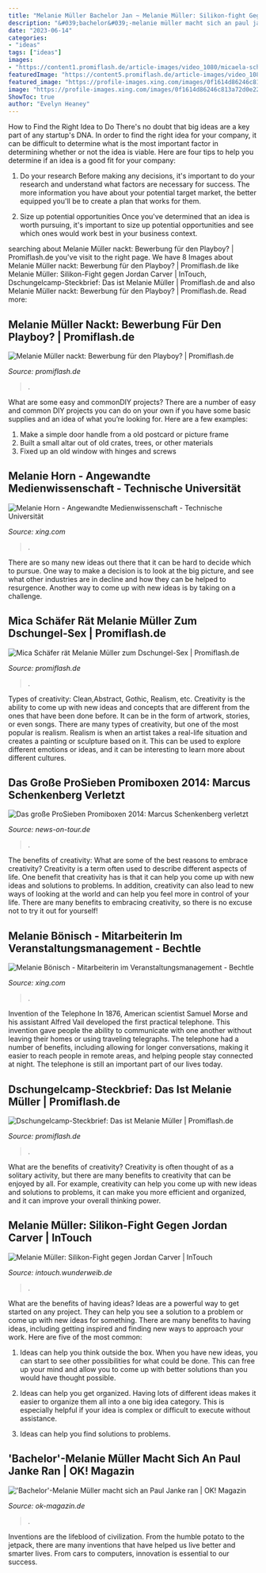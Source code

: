 ```yaml
---
title: "Melanie Müller Bachelor Jan ~ Melanie Müller: Silikon-fight Gegen Jordan Carver"
description: "&#039;bachelor&#039;-melanie müller macht sich an paul janke ran"
date: "2023-06-14"
categories:
- "ideas"
tags: ["ideas"]
images:
- "https://content1.promiflash.de/article-images/video_1080/micaela-schaefer-und-melanie-in-schulterfreien-kleidern.jpg"
featuredImage: "https://content5.promiflash.de/article-images/video_1080/melanie-mueller-vor-dschungel-palmen.jpg"
featured_image: "https://profile-images.xing.com/images/0f1614d86246c813a72d0e220675d182-3/melanie-bönisch.1024x1024.jpg"
image: "https://profile-images.xing.com/images/0f1614d86246c813a72d0e220675d182-3/melanie-bönisch.1024x1024.jpg"
ShowToc: true
author: "Evelyn Heaney"
---
```



How to Find the Right Idea to Do
There's no doubt that big ideas are a key part of any startup's DNA. In order to find the right idea for your company, it can be difficult to determine what is the most important factor in determining whether or not the idea is viable. Here are four tips to help you determine if an idea is a good fit for your company:
1. Do your research
 Before making any decisions, it's important to do your research and understand what factors are necessary for success. The more information you have about your potential target market, the better equipped you'll be to create a plan that works for them.

2. Size up potential opportunities
Once you've determined that an idea is worth pursuing, it's important to size up potential opportunities and see which ones would work best in your business context.

	

		
searching about Melanie Müller nackt: Bewerbung für den Playboy? | Promiflash.de you've visit to the right page. We have 8 Images about Melanie Müller nackt: Bewerbung für den Playboy? | Promiflash.de like Melanie Müller: Silikon-Fight gegen Jordan Carver | InTouch, Dschungelcamp-Steckbrief: Das ist Melanie Müller | Promiflash.de and also Melanie Müller nackt: Bewerbung für den Playboy? | Promiflash.de. Read more:
		
    
## Melanie Müller Nackt: Bewerbung Für Den Playboy? | Promiflash.de

<img loading=lazy src="https://content2.promiflash.de/article-images/video_1080/daniela-katzenberger-und-lucas-cordalis-32.jpg" onerror="this.onerror=null;this.src='https://tse1.mm.bing.net/th?id=OIP.8AOeI7bWoSQhz_w3JmcHhwHaEK&amp;pid=15.1';" alt="Melanie Müller nackt: Bewerbung für den Playboy? | Promiflash.de">

_Source: promiflash.de_

>. 

	

What are some easy and commonDIY projects?
There are a number of easy and common DIY projects you can do on your own if you have some basic supplies and an idea of what you’re looking for. Here are a few examples:
1. Make a simple door handle from a old postcard or picture frame
2. Built a small altar out of old crates, trees, or other materials
3. Fixed up an old window with hinges and screws

    
## Melanie Horn - Angewandte Medienwissenschaft - Technische Universität

<img loading=lazy src="https://profile-images.xing.com/images/254afeec2a9624d04676e17930f08c94-1/melanie-horn.1024x1024.jpg" onerror="this.onerror=null;this.src='https://tse4.mm.bing.net/th?id=OIP.4BuNFmSgRNkySglQzTrEDAHaHa&amp;pid=15.1';" alt="Melanie Horn - Angewandte Medienwissenschaft - Technische Universität">

_Source: xing.com_

>. 

	

There are so many new ideas out there that it can be hard to decide which to pursue. One way to make a decision is to look at the big picture, and see what other industries are in decline and how they can be helped to resurgence. Another way to come up with new ideas is by taking on a challenge.

    
## Mica Schäfer Rät Melanie Müller Zum Dschungel-Sex | Promiflash.de

<img loading=lazy src="https://content1.promiflash.de/article-images/video_1080/micaela-schaefer-und-melanie-in-schulterfreien-kleidern.jpg" onerror="this.onerror=null;this.src='https://tse3.mm.bing.net/th?id=OIP.In81RhcySLnMyJnxN6JfowHaEK&amp;pid=15.1';" alt="Mica Schäfer rät Melanie Müller zum Dschungel-Sex | Promiflash.de">

_Source: promiflash.de_

>. 

	

Types of creativity: Clean,Abstract, Gothic, Realism, etc.
Creativity is the ability to come up with new ideas and concepts that are different from the ones that have been done before. It can be in the form of artwork, stories, or even songs. There are many types of creativity, but one of the most popular is realism. Realism is when an artist takes a real-life situation and creates a painting or sculpture based on it. This can be used to explore different emotions or ideas, and it can be interesting to learn more about different cultures.

    
## Das Große ProSieben Promiboxen 2014: Marcus Schenkenberg Verletzt

<img loading=lazy src="http://www.news-on-tour.de/wp-content/uploads/2014/09/43_ntoi_das-grosse-prosieben-promiboxen_2014.jpg" onerror="this.onerror=null;this.src='https://tse3.mm.bing.net/th?id=OIP.UyroT33BWsbee6XUfX1rxQHaKZ&amp;pid=15.1';" alt="Das große ProSieben Promiboxen 2014: Marcus Schenkenberg verletzt">

_Source: news-on-tour.de_

>. 

	

The benefits of creativity: What are some of the best reasons to embrace creativity?
Creativity is a term often used to describe different aspects of life. One benefit that creativity has is that it can help you come up with new ideas and solutions to problems. In addition, creativity can also lead to new ways of looking at the world and can help you feel more in control of your life. There are many benefits to embracing creativity, so there is no excuse not to try it out for yourself!

    
## Melanie Bönisch - Mitarbeiterin Im Veranstaltungsmanagement - Bechtle

<img loading=lazy src="https://profile-images.xing.com/images/0f1614d86246c813a72d0e220675d182-3/melanie-bönisch.1024x1024.jpg" onerror="this.onerror=null;this.src='https://tse1.mm.bing.net/th?id=OIP.BAJ5E2v_7NZ0P-xUS4F4SgHaHa&amp;pid=15.1';" alt="Melanie Bönisch - Mitarbeiterin im Veranstaltungsmanagement - Bechtle">

_Source: xing.com_

>. 

	

Invention of the Telephone
In 1876, American scientist Samuel Morse and his assistant Alfred Vail developed the first practical telephone. This invention gave people the ability to communicate with one another without leaving their homes or using traveling telegraphs. The telephone had a number of benefits, including allowing for longer conversations, making it easier to reach people in remote areas, and helping people stay connected at night. The telephone is still an important part of our lives today.

    
## Dschungelcamp-Steckbrief: Das Ist Melanie Müller | Promiflash.de

<img loading=lazy src="https://content5.promiflash.de/article-images/video_1080/melanie-mueller-vor-dschungel-palmen.jpg" onerror="this.onerror=null;this.src='https://tse2.mm.bing.net/th?id=OIP.eTP_G6i-zKW1l-GBX7XW5QHaEK&amp;pid=15.1';" alt="Dschungelcamp-Steckbrief: Das ist Melanie Müller | Promiflash.de">

_Source: promiflash.de_

>. 

	

What are the benefits of creativity?
Creativity is often thought of as a solitary activity, but there are many benefits to creativity that can be enjoyed by all. For example, creativity can help you come up with new ideas and solutions to problems, it can make you more efficient and organized, and it can improve your overall thinking power.

    
## Melanie Müller: Silikon-Fight Gegen Jordan Carver | InTouch

<img loading=lazy src="https://images.intouch.wunderweib.de/melanie-mueller-jordan-carver-boxen-q,id=b49f9a1a,b=intouch,w=1100,rm=sk.jpeg" onerror="this.onerror=null;this.src='https://tse2.mm.bing.net/th?id=OIP.myp0xYAR-EEdYmDmfQKnAgHaHa&amp;pid=15.1';" alt="Melanie Müller: Silikon-Fight gegen Jordan Carver | InTouch">

_Source: intouch.wunderweib.de_

>. 

	

What are the benefits of having ideas?
Ideas are a powerful way to get started on any project. They can help you see a solution to a problem or come up with new ideas for something. There are many benefits to having ideas, including getting inspired and finding new ways to approach your work. Here are five of the most common: 
1. Ideas can help you think outside the box. When you have new ideas, you can start to see other possibilities for what could be done. This can free up your mind and allow you to come up with better solutions than you would have thought possible. 

2. Ideas can help you get organized. Having lots of different ideas makes it easier to organize them all into a one big idea category. This is especially helpful if your idea is complex or difficult to execute without assistance. 

3. Ideas can help you find solutions to problems.

    
## &#039;Bachelor&#039;-Melanie Müller Macht Sich An Paul Janke Ran | OK! Magazin

<img loading=lazy src="https://cdn.okmag.de/s/article_main/public/media/gallery/c32ff9ba07f252dc847e22c80c239cce.jpg" onerror="this.onerror=null;this.src='https://tse2.mm.bing.net/th?id=OIP.jd9R_yDR-GREqmDCWjKDGAHaIN&amp;pid=15.1';" alt="&#039;Bachelor&#039;-Melanie Müller macht sich an Paul Janke ran | OK! Magazin">

_Source: ok-magazin.de_

>. 

	

Inventions are the lifeblood of civilization. From the humble potato to the jetpack, there are many inventions that have helped us live better and smarter lives. From cars to computers, innovation is essential to our success.

